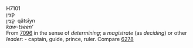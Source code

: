 <body>
  <p>H7101<br>  קצין  <br> קָצִין  ‎  qâtsı̂yn  <br><i>kaw-tseen‘ </i><br>From <a href="h7096.htm">7096</a> in the sense of <i>determining</i>; a <i>magistrate</i> (as <i>deciding</i>) or other <i>leader</i>: - captain, guide, prince, ruler. Compare <a href="h6278.htm">6278</a> <br></p>
 </body>